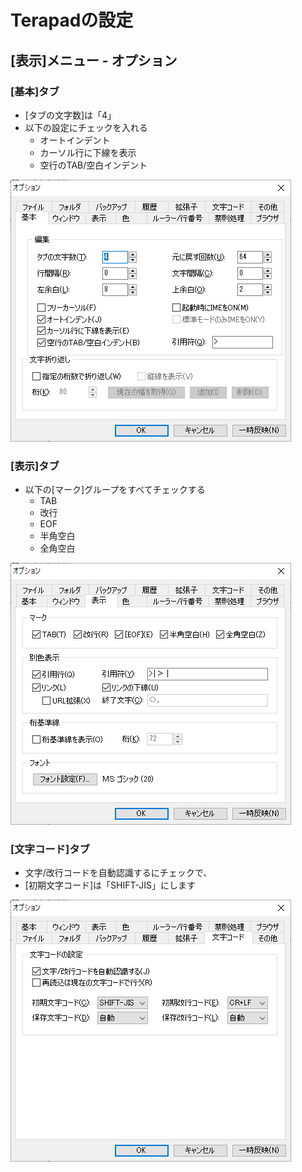 # Terapadの設定

## [表示]メニュー - オプション

### [基本]タブ

- [タブの文字数]は「4」
- 以下の設定にチェックを入れる
  - オートインデント
  - カーソル行に下線を表示
  - 空行のTAB/空白インデント
  
<img src="basic.png" alt="基本タブの画面">

### [表示]タブ

- 以下の[マーク]グループをすべてチェックする
  - TAB
  - 改行
  - EOF
  - 半角空白
  - 全角空白

<img src="display.png" alt="基本タブの画面">

### [文字コード]タブ

- 文字/改行コードを自動認識するにチェックで、
- [初期文字コード]は「SHIFT-JIS」にします

<img src="code.png" alt="オプションタブの画面">